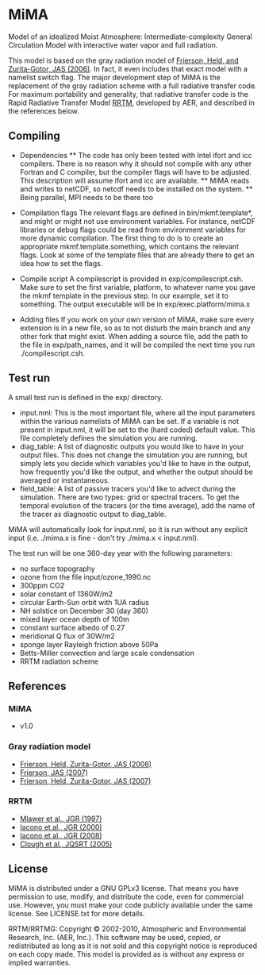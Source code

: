 # MiMA
Model of an idealized Moist Atmosphere: Intermediate-complexity General Circulation Model with interactive water vapor and full radiation.

This model is based on the gray radiation model of [Frierson, Held, and Zurita-Gotor, JAS (2006)](http://journals.ametsoc.org/doi/abs/10.1175/JAS3753.1).
In fact, it even includes that exact model with a namelist switch flag. The major development step of MiMA is the replacement of the gray radiation scheme with a full radiative transfer code. For maximum portability and generality, that radiative transfer code is the Rapid Radiative Transfer Model [RRTM](http://rtweb.aer.com/rrtm_frame.html), developed by AER, and described in the references below.


## Compiling

* Dependencies
** The code has only been tested with Intel ifort and icc compilers. There is no reason why it should not compile with any other Fortran and C compiler, but the compiler flags will have to be adjusted. This description will assume ifort and icc are available.
** MiMA reads and writes to netCDF, so netcdf needs to be installed on the system.
** Being parallel, MPI needs to be there too

* Compilation flags
The relevant flags are defined in bin/mkmf.template*, and might or might not use environment variables. For instance, netCDF libraries or debug flags could be read from environment variables for more dynamic compilation. The first thing to do is to create an appropriate mkmf.template.something, which contains the relevant flags. Look at some of the template files that are already there to get an idea how to set the flags.

* Compile script
A compilescript is provided in exp/compilescript.csh. Make sure to set the first variable, platform, to whatever name you gave the mkmf template in the previous step. In our example, set it to something. The output executable will be in exp/exec.platform/mima.x

* Adding files
If you work on your own version of MiMA, make sure every extension is in a new file, so as to not disturb the main branch and any other fork that might exist. When adding a source file, add the path to the file in exp/path_names, and it will be compiled the next time you run ./compilescript.csh.



## Test run

A small test run is defined in the exp/ directory.
* input.nml: This is the most important file, where all the input parameters within the various namelists of MiMA can be set. If a variable is not present in input.nml, it will be set to the (hard coded) default value. This file completely defines the simulation you are running.
* diag_table: A list of diagnostic outputs you would like to have in your output files. This does not change the simulation you are running, but simply lets you decide which variables you'd like to have in the output, how frequently you'd like the output, and whether the output should be averaged or instantaneous.
* field_table: A list of passive tracers you'd like to advect during the simulation. There are two types: grid or spectral tracers. To get the temporal evolution of the tracers (or the time average), add the name of the tracer as diagnostic output to diag_table.

MiMA will automatically look for input.nml, so it is run without any explicit input (i.e. ./mima.x is fine - don't try ./mima.x < input.nml).

The test run will be one 360-day year with the following parameters:
* no surface topography
* ozone from the file input/ozone_1990.nc
* 300ppm CO2
* solar constant of 1360W/m2
* circular Earth-Sun orbit with 1UA radius
* NH solstice on December 30 (day 360)
* mixed layer ocean depth of 100m
* constant surface albedo of 0.27
* meridional Q flux of 30W/m2
* sponge layer Rayleigh friction above 50Pa
* Betts-Miller convection and large scale condensation
* RRTM radiation scheme


## References

### MiMA

* v1.0


### Gray radiation model

* [Frierson, Held, Zurita-Gotor, JAS (2006)](http://journals.ametsoc.org/doi/abs/10.1175/JAS3753.1)
* [Frierson, JAS (2007)](http://journals.ametsoc.org/doi/abs/10.1175/JAS3935.1)
* [Frierson, Held, Zurita-Gotor, JAS (2007)](http://journals.ametsoc.org/doi/abs/10.1175/JAS3913.1)


### RRTM

* [Mlawer et al., JGR (1997)](http://doi.wiley.com/10.1029/97JD00237)
* [Iacono et al., JGR (2000)](http://doi.wiley.com/10.1029/2000JD900091)
* [Iacono et al., JGR (2008)](http://onlinelibrary.wiley.com/doi/10.1029/2008JD009944/abstract)
* [Clough et al., JQSRT (2005)](http://www.sciencedirect.com/science/article/pii/S0022407304002158)


## License

MiMA is distributed under a GNU GPLv3 license. That means you have permission to use, modify, and distribute the code, even for commercial use. However, you must make your code publicly available under the same license. See LICENSE.txt for more details.

RRTM/RRTMG: Copyright © 2002-2010, Atmospheric and Environmental Research, Inc. (AER, Inc.). This software
may be used, copied, or redistributed as long as it is not sold and this copyright notice is reproduced
on each copy made. This model is provided as is without any express or implied warranties.
